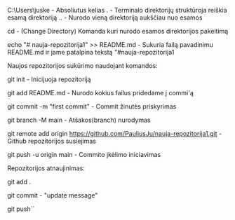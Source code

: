 C:\Users\juske                            - Absoliutus kelias
. - Terminalo direktorijų struktūroja reiškia esamą direktoriją
.. - Nurodo vieną direktoriją aukščiau nuo esamos

cd - (Change Directory) Komanda kuri nurodo esamos direktorijos pakeitimą

echo "# nauja-repozitorija1" >> README.md - Sukuria failą pavadinimu README.md ir jame patalpina tekstą "#nauja-repozitorija1

Naujos repozitorijos sukūrimo naudojant komandos:

git init - Inicijuoja repozitoriją

git add README.md - Nurodo kokius failus pridedame į commi'ą

git commit -m "first commit" - Commit žinutės priskyrimas

git branch -M main - Atšakos(branch) nurodymas

git remote add origin https://github.com/PauliusJu/nauja-repozitorija1.git - Github repozitorijos susiejimas

git push -u origin main - Commito įkėlimo iniciavimas

  

Repozitorijos atnaujinimas:

git add .

git commit - "update message"

git push``